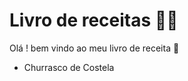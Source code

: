 # Livro de receitas :man_cook:

Olá ! bem vindo ao meu livro de receita :book:

- Churrasco de Costela